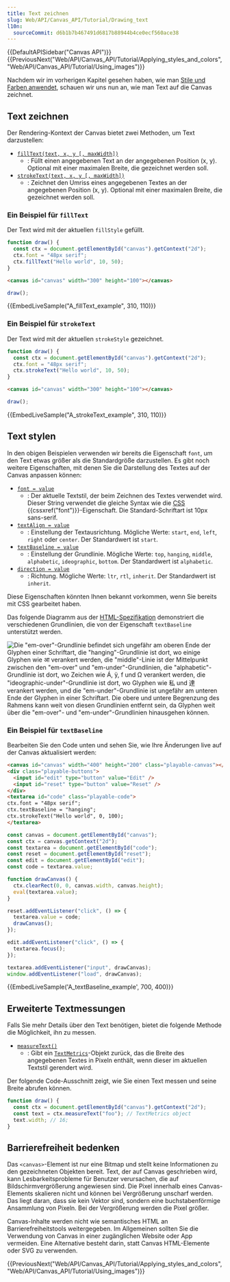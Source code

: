 ```yaml
---
title: Text zeichnen
slug: Web/API/Canvas_API/Tutorial/Drawing_text
l10n:
  sourceCommit: d6b1b7b467491d6817b88944b4ce0ecf560ace38
---
```


{{DefaultAPISidebar("Canvas API")}} {{PreviousNext("Web/API/Canvas_API/Tutorial/Applying_styles_and_colors", "Web/API/Canvas_API/Tutorial/Using_images")}}

Nachdem wir im vorherigen Kapitel gesehen haben, wie man [Stile und Farben anwendet](/de/docs/Web/API/Canvas_API/Tutorial/Applying_styles_and_colors), schauen wir uns nun an, wie man Text auf die Canvas zeichnet.

## Text zeichnen

Der Rendering-Kontext der Canvas bietet zwei Methoden, um Text darzustellen:

- [`fillText(text, x, y [, maxWidth])`](/de/docs/Web/API/CanvasRenderingContext2D/fillText)
  - : Füllt einen angegebenen Text an der angegebenen Position (x, y). Optional mit einer maximalen Breite, die gezeichnet werden soll.
- [`strokeText(text, x, y [, maxWidth])`](/de/docs/Web/API/CanvasRenderingContext2D/strokeText)
  - : Zeichnet den Umriss eines angegebenen Textes an der angegebenen Position (x, y). Optional mit einer maximalen Breite, die gezeichnet werden soll.

### Ein Beispiel für `fillText`

Der Text wird mit der aktuellen `fillStyle` gefüllt.

```js
function draw() {
  const ctx = document.getElementById("canvas").getContext("2d");
  ctx.font = "48px serif";
  ctx.fillText("Hello world", 10, 50);
}
```

```html hidden
<canvas id="canvas" width="300" height="100"></canvas>
```

```js hidden
draw();
```

{{EmbedLiveSample("A_fillText_example", 310, 110)}}

### Ein Beispiel für `strokeText`

Der Text wird mit der aktuellen `strokeStyle` gezeichnet.

```js
function draw() {
  const ctx = document.getElementById("canvas").getContext("2d");
  ctx.font = "48px serif";
  ctx.strokeText("Hello world", 10, 50);
}
```

```html hidden
<canvas id="canvas" width="300" height="100"></canvas>
```

```js hidden
draw();
```

{{EmbedLiveSample("A_strokeText_example", 310, 110)}}

## Text stylen

In den obigen Beispielen verwenden wir bereits die Eigenschaft `font`, um den Text etwas größer als die Standardgröße darzustellen. Es gibt noch weitere Eigenschaften, mit denen Sie die Darstellung des Textes auf der Canvas anpassen können:

- [`font = value`](/de/docs/Web/API/CanvasRenderingContext2D/font)
  - : Der aktuelle Textstil, der beim Zeichnen des Textes verwendet wird. Dieser String verwendet die gleiche Syntax wie die [CSS](/de/docs/Web/CSS) {{cssxref("font")}}-Eigenschaft. Die Standard-Schriftart ist 10px sans-serif.
- [`textAlign = value`](/de/docs/Web/API/CanvasRenderingContext2D/textAlign)
  - : Einstellung der Textausrichtung. Mögliche Werte: `start`, `end`, `left`, `right` oder `center`. Der Standardwert ist `start`.
- [`textBaseline = value`](/de/docs/Web/API/CanvasRenderingContext2D/textBaseline)
  - : Einstellung der Grundlinie. Mögliche Werte: `top`, `hanging`, `middle`, `alphabetic`, `ideographic`, `bottom`. Der Standardwert ist `alphabetic`.
- [`direction = value`](/de/docs/Web/API/CanvasRenderingContext2D/direction)
  - : Richtung. Mögliche Werte: `ltr`, `rtl`, `inherit`. Der Standardwert ist `inherit`.

Diese Eigenschaften könnten Ihnen bekannt vorkommen, wenn Sie bereits mit CSS gearbeitet haben.

Das folgende Diagramm aus der [HTML-Spezifikation](https://html.spec.whatwg.org/multipage/canvas.html#text-styles) demonstriert die verschiedenen Grundlinien, die von der Eigenschaft `textBaseline` unterstützt werden.

![Die "em-over"-Grundlinie befindet sich ungefähr am oberen Ende der Glyphen einer Schriftart, die "hanging"-Grundlinie ist dort, wo einige Glyphen wie आ verankert werden, die "middle"-Linie ist der Mittelpunkt zwischen den "em-over" und "em-under"-Grundlinien, die "alphabetic"-Grundlinie ist dort, wo Zeichen wie Á, ÿ, f und Ω verankert werden, die "ideographic-under"-Grundlinie ist dort, wo Glyphen wie 私 und 達 verankert werden, und die "em-under"-Grundlinie ist ungefähr am unteren Ende der Glyphen in einer Schriftart. Die obere und untere Begrenzung des Rahmens kann weit von diesen Grundlinien entfernt sein, da Glyphen weit über die "em-over"- und "em-under"-Grundlinien hinausgehen können.](baselines.png)

### Ein Beispiel für `textBaseline`

Bearbeiten Sie den Code unten und sehen Sie, wie Ihre Änderungen live auf der Canvas aktualisiert werden:

```html hidden
<canvas id="canvas" width="400" height="200" class="playable-canvas"></canvas>
<div class="playable-buttons">
  <input id="edit" type="button" value="Edit" />
  <input id="reset" type="button" value="Reset" />
</div>
<textarea id="code" class="playable-code">
ctx.font = "48px serif";
ctx.textBaseline = "hanging";
ctx.strokeText("Hello world", 0, 100);
</textarea>
```

```js hidden
const canvas = document.getElementById("canvas");
const ctx = canvas.getContext("2d");
const textarea = document.getElementById("code");
const reset = document.getElementById("reset");
const edit = document.getElementById("edit");
const code = textarea.value;

function drawCanvas() {
  ctx.clearRect(0, 0, canvas.width, canvas.height);
  eval(textarea.value);
}

reset.addEventListener("click", () => {
  textarea.value = code;
  drawCanvas();
});

edit.addEventListener("click", () => {
  textarea.focus();
});

textarea.addEventListener("input", drawCanvas);
window.addEventListener("load", drawCanvas);
```

{{EmbedLiveSample('A_textBaseline_example', 700, 400)}}

## Erweiterte Textmessungen

Falls Sie mehr Details über den Text benötigen, bietet die folgende Methode die Möglichkeit, ihn zu messen.

- [`measureText()`](/de/docs/Web/API/CanvasRenderingContext2D/measureText)
  - : Gibt ein [`TextMetrics`](/de/docs/Web/API/TextMetrics)-Objekt zurück, das die Breite des angegebenen Textes in Pixeln enthält, wenn dieser im aktuellen Textstil gerendert wird.

Der folgende Code-Ausschnitt zeigt, wie Sie einen Text messen und seine Breite abrufen können.

```js
function draw() {
  const ctx = document.getElementById("canvas").getContext("2d");
  const text = ctx.measureText("foo"); // TextMetrics object
  text.width; // 16;
}
```

## Barrierefreiheit bedenken

Das `<canvas>`-Element ist nur eine Bitmap und stellt keine Informationen zu den gezeichneten Objekten bereit. Text, der auf Canvas geschrieben wird, kann Lesbarkeitsprobleme für Benutzer verursachen, die auf Bildschirmvergrößerung angewiesen sind. Die Pixel innerhalb eines Canvas-Elements skalieren nicht und können bei Vergrößerung unscharf werden. Das liegt daran, dass sie kein Vektor sind, sondern eine buchstabenförmige Ansammlung von Pixeln. Bei der Vergrößerung werden die Pixel größer.

Canvas-Inhalte werden nicht wie semantisches HTML an Barrierefreiheitstools weitergegeben. Im Allgemeinen sollten Sie die Verwendung von Canvas in einer zugänglichen Website oder App vermeiden. Eine Alternative besteht darin, statt Canvas HTML-Elemente oder SVG zu verwenden.

{{PreviousNext("Web/API/Canvas_API/Tutorial/Applying_styles_and_colors", "Web/API/Canvas_API/Tutorial/Using_images")}}
